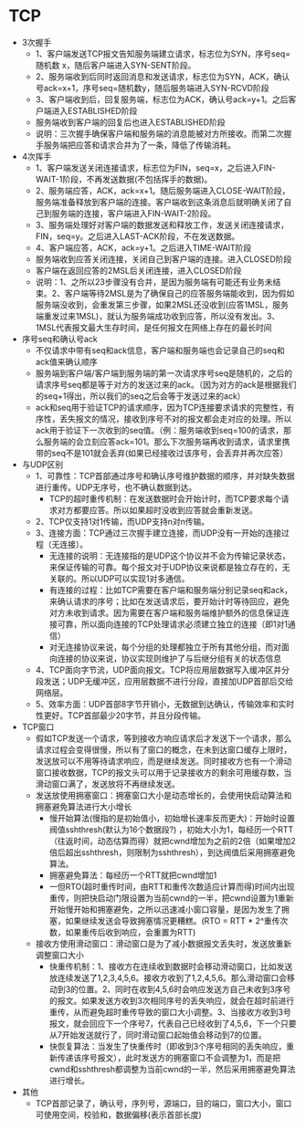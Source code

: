 # TCP
- 3次握手
    - 1、客户端发送TCP报文告知服务端建立请求，标志位为SYN，序号seq=随机数 x，随后客户端进入SYN-SENT阶段。
    - 2、服务端收到后同时返回消息和发送请求，标志位为SYN，ACK，确认号ack=x+1，序号seq=随机数y，随后服务端进入SYN-RCVD阶段
    - 3、客户端收到后，回复服务端，标志位为ACK，确认号ack=y+1。之后客户端进入ESTABLISHED阶段
    - 服务端收到客户端的回复后也进入ESTABLISHED阶段
    - 说明：三次握手确保客户端和服务端的消息能被对方所接收。而第二次握手服务端把应答和请求合并为了一条，降低了传输消耗。
- 4次挥手
    - 1、客户端发送关闭连接请求，标志位为FIN，seq=x，之后进入FIN-WAIT-1阶段，不再发送数据(不包括挥手的数据)。
    - 2、服务端应答，ACK，ack=x+1。随后服务端进入CLOSE-WAIT阶段，服务端准备释放到客户端的连接。客户端收到这条消息后就明确关闭了自己到服务端的连接，客户端进入FIN-WAIT-2阶段。
    - 3、服务端处理好对客户端的数据发送和释放工作，发送关闭连接请求，FIN，seq=y。之后进入LAST-ACK阶段，不在发送数据。
    - 4、客户端应答，ACK，ack=y+1。之后进入TIME-WAIT阶段
    - 服务端收到应答关闭连接，关闭自己到客户端的连接。进入CLOSED阶段
    - 客户端在返回应答的2MSL后关闭连接，进入CLOSED阶段
    - 说明：1、之所以23步骤没有合并，是因为服务端有可能还有业务未结束。2、客户端等待2MSL是为了确保自己的应答服务端能收到，因为假如服务端没收到，会重发第三步骤，如果2MSL还没收到(应答1MSL，服务端重发过来1MSL)，就认为服务端成功收到应答，所以没有发出。3、1MSL代表报文最大生存时间，是任何报文在网络上存在的最长时间
- 序号seq和确认号ack
    - 不仅请求中带有seq和ack信息，客户端和服务端也会记录自己的seq和ack值来确认顺序
    - 服务端到客户端/客户端到服务端的第一次请求序号seq是随机的，之后的请求序号seq都是等于对方的发送过来的ack。（因为对方的ack是根据我们的seq+1得出，所以我们的seq之后会等于发送过来的ack）
    - ack和seq用于验证TCP的请求顺序，因为TCP连接要求请求的完整性，有序性，丢失报文的情况，接收到序号不对的报文都会走对应的处理。所以ack用于验证下一次收到的seq值。（例：服务端收到seq=100的请求，那么服务端的会立刻应答ack=101。那么下次服务端再收到请求，请求里携带的seq不是101就会丢弃(如果已经接收过该序号，会丢弃并再次应答）
- 与UDP区别
    - 1、可靠性：TCP首部通过序号和确认序号维护数据的顺序，并对缺失数据进行重传。UDP无序号，也不确认数据到达。
        - TCP的超时重传机制：在发送数据时会开始计时，而TCP要求每个请求对方都要应答。所以如果超时没收到应答就会重新发送。
    - 2、TCP仅支持1对1传输，而UDP支持n对n传输。
    - 3、连接方面：TCP通过三次握手建立连接，而UDP没有一开始的连接过程（无连接）。
        - 无连接的说明：无连接指的是UDP这个协议并不会为传输记录状态，来保证传输的可靠。每个报文对于UDP协议来说都是独立存在的，无关联的。所以UDP可以实现1对多通信。
        - 有连接的过程：比如TCP需要在客户端和服务端分别记录seq和ack，来确认请求的序号；比如在发送请求后，要开始计时等待回应，避免对方未收到请求。因为需要在客户端和服务端维护额外的信息保证连接可靠，所以面向连接的TCP处理请求必须建立独立的连接（即1对1通信）
        - 对无连接协议来说，每个分组的处理都独立于所有其他分组，而对面向连接的协议来说，协议实现则维护了与后继分组有关的状态信息
    - 4、TCP面向字节流，UDP面向报文。TCP将应用层数据写入缓冲区并分段发送；UDP无缓冲区，应用层数据不进行分段，直接加UDP首部后交给网络层。
    - 5、效率方面：UDP首部8字节开销小，无数据到达确认，传输效率和实时性更好。TCP首部最少20字节，并且分段传输。
- TCP窗口
    - 假如TCP发送一个请求，等到接收方响应请求后才发送下一个请求，那么请求过程会变得很慢，所以有了窗口的概念，在未到达窗口缓存上限时，发送放可以不用等待请求响应，而是继续发送。同时接收方也有一个滑动窗口接收数据，TCP的报文头可以用于记录接收方的剩余可用缓存数，当滑动窗口满了，发送放将不再继续发送。
    - 发送放使用拥塞窗口：拥塞窗口大小是动态增长的，会使用快启动算法和拥塞避免算法进行大小增长
        - 慢开始算法(慢指的是初始值小，初始增长速率反而更大)：开始时设置阀值sshthresh(默认为16个数据段?) ，初始大小为1，每经历一个RTT（往返时间，动态估算而得）就把cwnd增加为之前的2倍（如果增加2倍后超出sshthresh，则限制为sshthresh），到达阀值后采用拥塞避免算法。
        - 拥塞避免算法：每经历一个RTT就把cwnd增加1
        - 一但RTO(超时重传时间，由RTT和重传次数适应计算而得)时间内出现重传，则把快启动门限设置为当前cwnd的一半，把cwnd设置为1重新开始慢开始和拥塞避免，之所以迅速减小窗口容量，是因为发生了拥塞，如果继续发送会导致拥塞情况更糟糕。(RTO = RTT * 2^重传次数，如果重传后收到响应，会重置为RTT)
    - 接收方使用滑动窗口：滑动窗口是为了减小数据报文丢失时，发送放重新调整窗口大小
        - 快重传机制：1、接收方在连续收到数据时会移动滑动窗口，比如发送放连续发送了1,2,3,4,5,6。接收方收到了1,2,4,5,6。那么滑动窗口会移动到3的位置。2、同时在收到4,5,6时会响应发送方自己未收到3序号的报文。如果发送方收到3次相同序号的丢失响应，就会在超时前进行重传，从而避免超时重传导致的窗口大小调整。3、当接收方收到3号报文，就会回应下一个序号7，代表自己已经收到了4,5,6，下一个只要从7开始发送就行了，同时滑动窗口起始值会移动到7的位置。
        - 快恢复算法：当发生了快重传时（即收到3个序号相同的丢失响应，重新传递该序号报文），此时发送方的拥塞窗口不会调整为1，而是把cwnd和sshthresh都调整为当前cwnd的一半，然后采用拥塞避免算法进行增长。
- 其他
    - TCP首部记录了，确认号，序列号，源端口，目的端口，窗口大小，窗口可使用空间，校验和，数据偏移(表示首部长度)